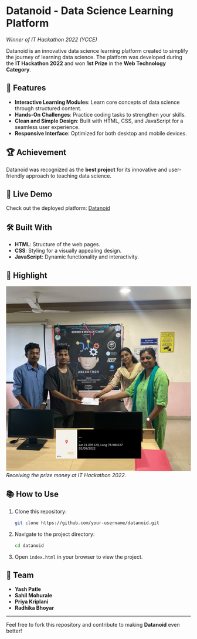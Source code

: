 
# Datanoid - Data Science Learning Platform


*Winner of IT Hackathon 2022 (YCCE)*  

Datanoid is an innovative data science learning platform created to simplify the journey of learning data science. The platform was developed during the **IT Hackathon 2022** and won **1st Prize** in the **Web Technology Category**.

## 🌟 Features
- **Interactive Learning Modules**: Learn core concepts of data science through structured content.
- **Hands-On Challenges**: Practice coding tasks to strengthen your skills.
- **Clean and Simple Design**: Built with HTML, CSS, and JavaScript for a seamless user experience.
- **Responsive Interface**: Optimized for both desktop and mobile devices.

## 🏆 Achievement
Datanoid was recognized as the **best project** for its innovative and user-friendly approach to teaching data science.  

## 🔗 Live Demo
Check out the deployed platform: [Datanoid](https://datanoid.vercel.app/)

## 🛠️ Built With
- **HTML**: Structure of the web pages.
- **CSS**: Styling for a visually appealing design.
- **JavaScript**: Dynamic functionality and interactivity.

## 📸 Highlight
![Prize Money](1.jpg)  
*Receiving the prize money at IT Hackathon 2022.*

## 📚 How to Use
1. Clone this repository:
   ```bash
   git clone https://github.com/your-username/datanoid.git
   ```
2. Navigate to the project directory:
   ```bash
   cd datanoid
   ```
3. Open `index.html` in your browser to view the project.

## 👥 Team
- **Yash Patle**  
- **Sahil Mohurale**
- **Priya Kriplani**
- **Radhika Bhoyar**

---

Feel free to fork this repository and contribute to making **Datanoid** even better!
